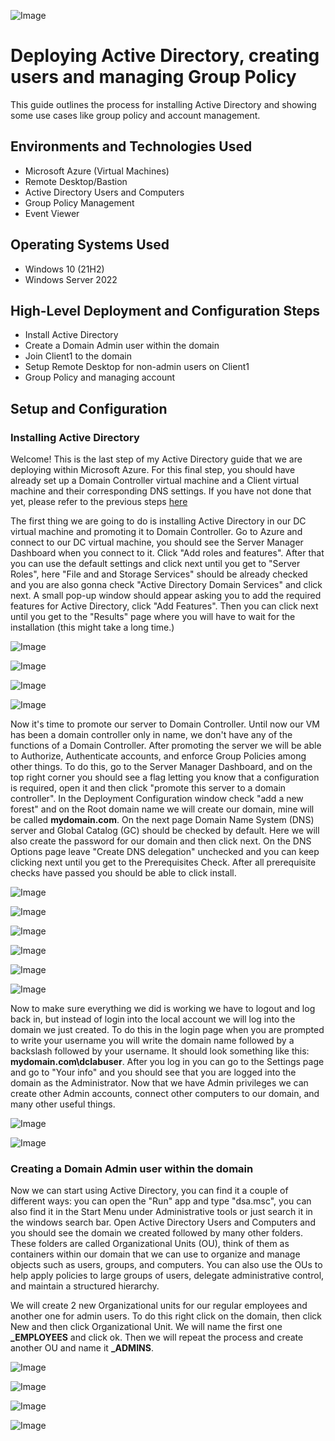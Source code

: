 <p align="center">
  
![Image](https://github.com/user-attachments/assets/ad8da1a3-4fff-4af2-bd17-cdd14d39da67)


<h1> Deploying Active Directory, creating users and managing Group Policy</h1>
This guide outlines the process for installing  Active Directory and showing some use cases like group policy and account management. <br />




<h2>Environments and Technologies Used</h2>

- Microsoft Azure (Virtual Machines)
- Remote Desktop/Bastion
- Active Directory Users and Computers
- Group Policy Management
- Event Viewer 

<h2>Operating Systems Used </h2>

- Windows 10 (21H2)
- Windows Server 2022 

<h2>High-Level Deployment and Configuration Steps</h2>

- Install Active Directory
- Create a Domain Admin user within the domain
- Join Client1 to the domain
- Setup Remote Desktop for non-admin users on Client1
- Group Policy and managing account
  
<h2>Setup and Configuration</h2>

<h3> Installing Active Directory</h3>

Welcome! This is the last step of my Active Directory guide that we are deploying within Microsoft Azure. For this final step, you should have already set up a Domain Controller virtual machine and a Client virtual machine and their corresponding DNS settings. If you have not done that yet, please refer to the previous steps [here](https://github.com/JosueVazquezTech) 

The first thing we are going to do is installing Active Directory in our DC virtual machine and promoting it to Domain Controller. Go to Azure and connect to our DC virtual machine, you should see the Server Manager Dashboard when you connect to it. Click "Add roles and features". After that you can use the default settings and click next until you get to "Server Roles", here "File and and Storage Services" should be already checked and you are also gonna check "Active Directory Domain Services" and click next. A small pop-up window should appear asking you to add the required features for Active Directory, click "Add Features". Then you can click next until you get to the "Results" page where you will have to wait for the installation (this might take a long time.)

![Image](https://github.com/user-attachments/assets/7cbca3ac-a5d8-46f5-84c8-ee1415afcd03)

![Image](https://github.com/user-attachments/assets/dea02a31-4c00-41c4-be3e-db8316427879)

![Image](https://github.com/user-attachments/assets/c28d2179-12d6-4dfd-81d0-1b529250c7ff)

![Image](https://github.com/user-attachments/assets/a03f61f4-e3c5-4628-a403-7a02a9ee7717)

Now it's time to promote our server to Domain Controller. Until now our VM has been a domain controller only in name, we don't have any of the functions of a Domain Controller. After promoting the server we will be able to Authorize, Authenticate accounts, and enforce Group Policies among other things. To do this, go to the Server Manager Dashboard, and on the top right corner you should see a flag letting you know that a configuration is required, open it and then click "promote this server to a domain controller". In the Deployment Configuration window check "add a new forest" and on the Root domain name we will create our domain, mine will be called **mydomain.com**. On the next page Domain Name System (DNS) server and Global Catalog (GC) should be checked by default. Here we will also create the password for our domain and then click next. On the DNS Options page leave "Create DNS delegation" unchecked and you can keep clicking next until you get to the Prerequisites Check. After all prerequisite checks have passed you should be able to click install. 

![Image](https://github.com/user-attachments/assets/c7d1e406-7db3-4346-b7f7-61aa2a00c097)

![Image](https://github.com/user-attachments/assets/c9021646-e598-45f0-a5ff-a2e076022438)

![Image](https://github.com/user-attachments/assets/cd841378-112a-40f6-87c8-9c61f2bb85e7)

![Image](https://github.com/user-attachments/assets/d53824ed-161a-4e70-aaf6-f871d42ed263)

![Image](https://github.com/user-attachments/assets/0ac52a39-51da-49b3-8d0d-29808aca82ee)

![Image](https://github.com/user-attachments/assets/a9bf7bfd-c493-46c0-b299-abee1135288f)

Now to make sure everything we did is working we have to logout and log back in, but instead of login into the local account we will log into the domain we just created. To do this in the login page when you are prompted to write your username you will write the domain name followed by a backslash followed by your username. It should look something like this: **mydomain.com\dclabuser**. After you log in you can go to the Settings page and go to "Your info" and you should see that you are logged into the domain as the Administrator. Now that we have Admin privileges we can create other Admin accounts, connect other computers to our domain, and many other useful things. 

![Image](https://github.com/user-attachments/assets/2eb857bb-7536-4c31-8812-350e49e8f095)

![Image](https://github.com/user-attachments/assets/2988d5a8-532a-41ed-8e02-eb00c76cd396)

<h3> Creating a Domain Admin user within the domain</h3>

Now we can start using Active Directory, you can find it a couple of different ways: you can open the "Run" app and type "dsa.msc", you can also find it in the Start Menu under Administrative tools or just search it in the windows search bar. Open Active Directory Users and Computers and you should see the domain we created followed by many other folders. These folders are called Organizational Units (OU), think of them as containers within our domain that we can use to organize and manage objects such as users, groups, and computers. You can also use the OUs to help apply policies to large groups of users, delegate administrative control, and maintain a structured hierarchy. 

We will create 2 new Organizational units for our regular employees and another one for admin users. To do this right click on the domain, then click New and then click Organizational Unit. We will name the first one **_EMPLOYEES** and click ok. Then we will repeat the process and create another OU and name it **_ADMINS**. 

![Image](https://github.com/user-attachments/assets/142392ea-3c89-40bd-b252-018ae1d33582)

![Image](https://github.com/user-attachments/assets/36d539ea-d9e9-428c-9f13-a21b5eb739ad)

![Image](https://github.com/user-attachments/assets/c95d1df1-2fde-4158-9715-5791a9fafe3f)

![Image](https://github.com/user-attachments/assets/0515a9cd-6aa1-4c38-b47c-a3642550878b)















